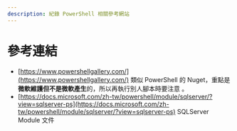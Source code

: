 ```yaml
---
description: 紀錄 PowerShell 相關參考網站
---
```


# 參考連結

* [https://www.powershellgallery.com/](https://www.powershellgallery.com/) 類似 PowerShell 的 Nuget，重點是**微軟維護但不是微軟產生**的，所以再執行別人腳本時要注意 。
* [https://docs.microsoft.com/zh-tw/powershell/module/sqlserver/?view=sqlserver-ps](https://docs.microsoft.com/zh-tw/powershell/module/sqlserver/?view=sqlserver-ps) SQLServer Module 文件


